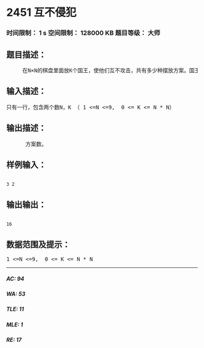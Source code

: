 # 2451 互不侵犯   
### 时间限制： 1 s     空间限制： 128000 KB     题目等级： 大师  
## 题目描述：  

<pre>
     在N×N的棋盘里面放K个国王，使他们互不攻击，共有多少种摆放方案。国王能攻击到它上下左右，以及左上左下右上右下八个方向上附近的各一个格子，共8个格子。
</pre>
  
  
## 输入描述：  

<pre>
只有一行，包含两个数N，K （ 1 <=N <=9,  0 <= K <= N * N）
</pre>
  
  
## 输出描述：  

<pre>
      方案数。
</pre>
  
  
## 样例输入：  

<pre><code>
3 2
</code></pre>
  
  
## 输出输出：  

<pre><code>
16
</code></pre>
  
  
## 数据范围及提示：  

<pre>
1 <=N <=9,  0 <= K <= N * N
</pre>
  
  
***  

##### AC: 94  
##### WA: 53  
##### TLE: 11  
##### MLE: 1  
##### RE: 17  
